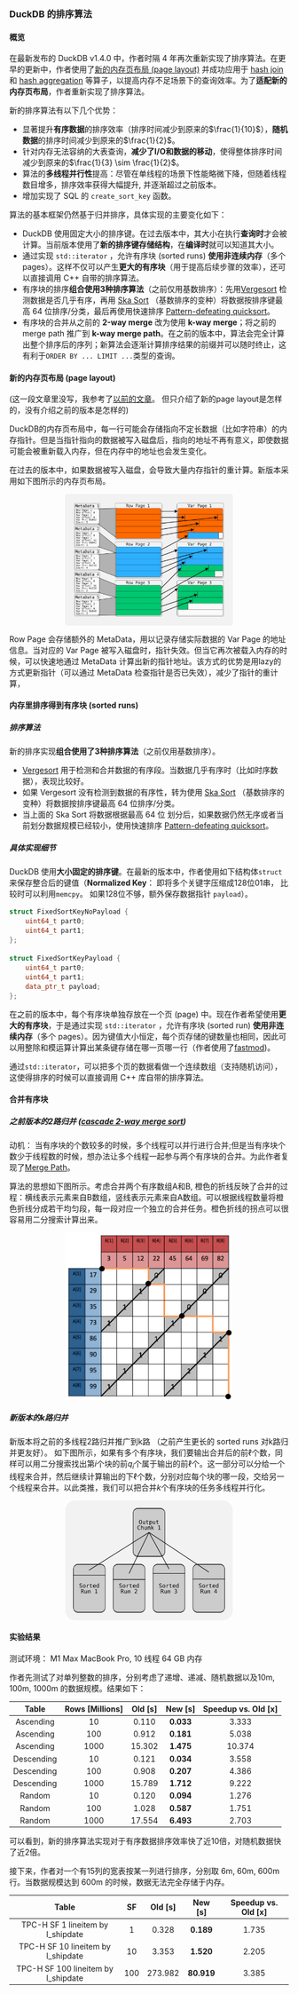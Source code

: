 ### DuckDB 的排序算法

#### 概览
在最新发布的 DuckDB v1.4.0 中，作者时隔 4 年再次重新实现了排序算法。在更早的更新中，作者使用了[新的内存页布局 (page layout)](https://duckdb.org/2024/03/29/external-aggregation.html) 并成功应用于 [hash join](https://github.com/duckdb/duckdb/pull/4189) 和 [hash aggregation](https://github.com/duckdb/duckdb/pull/7931) 等算子，以提高内存不足场景下的查询效率。为了**适配新的内存页布局**，作者重新实现了排序算法。

新的排序算法有以下几个优势：
- 显著提升**有序数据**的排序效率（排序时间减少到原来的$\frac{1}{10}$），**随机数据**的排序时间减少到原来的$\frac{1}{2}$。
- 针对内存无法容纳的大表查询，**减少了I/O和数据的移动**，使得整体排序时间减少到原来的$\frac{1}{3} \sim \frac{1}{2}$。
- 算法的**多线程并行性**提高：尽管在单线程的场景下性能略微下降，但随着线程数目增多，排序效率获得大幅提升, 并逐渐超过之前版本。
- 增加实现了 SQL 的 ``create_sort_key`` 函数。 

算法的基本框架仍然基于归并排序，具体实现的主要变化如下：
- DuckDB 使用固定大小的排序键。在过去版本中，其大小在执行**查询时**才会被计算。当前版本使用了**新的排序键存储结构**，在**编译时**就可以知道其大小。
- 通过实现 ``std::iterator`` ，允许有序块 (sorted runs) **使用非连续内存**（多个 pages）。这样不仅可以产生**更大的有序块**（用于提高后续步骤的效率），还可以直接调用 C++ 自带的排序算法。 
- 有序块的排序**组合使用3种排序算法**（之前仅用基数排序）：先用[Vergesort](https://github.com/Morwenn/vergesort) 检测数据是否几乎有序，再用 [Ska Sort](https://github.com/skarupke/ska_sort) （基数排序的变种）将数据按排序键最高 64 位排序/分类，最后再使用快速排序 [Pattern-defeating quicksort](https://github.com/orlp/pdqsort)。 
- 有序块的合并从之前的 **2-way merge** 改为使用 **k-way merge**；将之前的 merge path 推广到 **k-way merge path**。在之前的版本中，算法会完全计算出整个排序后的序列；新算法会逐渐计算排序结果的前缀并可以随时终止，这有利于``ORDER BY ... LIMIT ...``类型的查询。


#### 新的内存页布局 (page layout)
(这一段文章里没写，我参考了[以前的文章](https://duckdb.org/2024/03/29/external-aggregation.html)。 但只介绍了新的page layout是怎样的，没有介绍之前的版本是怎样的)

DuckDB的内存页布局中，每一行可能会存储指向不定长数据（比如字符串）的内存指针。但是当指针指向的数据被写入磁盘后，指向的地址不再有意义，即使数据可能会被重新载入内存，但在内存中的地址也会发生变化。

在过去的版本中，如果数据被写入磁盘，会导致大量内存指针的重计算。新版本采用如下图所示的内存页布局。

<div style="text-align:center;"> <img src="layout.svg" alt="layout 示意图" style="display:block;margin:0 auto;max-width:60%;height:auto;" /> </div>


Row Page 会存储额外的 MetaData，用以记录存储实际数据的 Var Page 的地址信息。当对应的 Var Page 被写入磁盘时，指针失效。但当它再次被载入内存的时候，可以快速地通过 MetaData 计算出新的指针地址。该方式的优势是用lazy的方式更新指针（可以通过 MetaData 检查指针是否已失效），减少了指针的重计算，

#### 内存里排序得到有序块 (sorted runs)

##### 排序算法
新的排序实现**组合使用了3种排序算法**（之前仅用基数排序）。

- [Vergesort](https://github.com/Morwenn/vergesort) 用于检测和合并数据的有序段。当数据几乎有序时（比如时序数据），表现比较好。
- 如果 Vergesort 没有检测到数据的有序性，转为使用 [Ska Sort](https://github.com/skarupke/ska_sort) （基数排序的变种）将数据按排序键最高 64 位排序/分类。
- 当上面的 Ska Sort 将数据根据最高 64 位 划分后，如果数据仍然无序或者当前划分数据规模已经较小，使用快速排序 [Pattern-defeating quicksort](https://github.com/orlp/pdqsort)。 

##### 具体实现细节

DuckDB 使用**大小固定的排序键**。在最新的版本中，作者使用如下结构体``struct``来保存整合后的键值（**Normalized Key**： 即将多个关键字压缩成128位01串， 比较时可以利用``memcpy``。 如果128位不够，额外保存数据指针 ``payload``）。

```cpp
struct FixedSortKeyNoPayload {
    uint64_t part0;
    uint64_t part1;
};

struct FixedSortKeyPayload {
    uint64_t part0;
    uint64_t part1;
    data_ptr_t payload;
};
```
在之前的版本中，每个有序块单独存放在一个页 (page) 中。现在作者希望使用**更大的有序块**，于是通过实现 ``std::iterator`` ，允许有序块 (sorted run) **使用非连续内存**（多个 pages）。因为键值大小恒定，每个页存储的键数量也相同，因此可以用整除和模运算计算出某条键存储在哪一页哪一行（作者使用了[fastmod](https://github.com/lemire/fastmod))。

通过``std::iterator``，可以把多个页的数据看做一个连续数组（支持随机访问），这使得排序的时候可以直接调用 C++ 库自带的排序算法。


#### 合并有序块

##### 之前版本的2路归并 ([cascade 2-way merge sort](https://duckdb.org/2021/08/27/external-sorting.html))

动机： 当有序块的个数较多的时候，多个线程可以并行进行合并;但是当有序块个数少于线程数的时候，想办法让多个线程一起参与两个有序块的合并。为此作者复现了[Merge Path](https://arxiv.org/pdf/1406.2628.pdf)。

算法的思想如下图所示。考虑合并两个有序数组A和B, 橙色的折线反映了合并的过程：横线表示元素来自B数组，竖线表示元素来自A数组。可以根据线程数量将橙色折线分成若干均匀段，每一段对应一个独立的合并任务。橙色折线的拐点可以很容易用二分搜索计算出来。


<div style="text-align:center;"> <img src="merge_path.png" alt="merge path 示意图" style="display:block;margin:0 auto;max-width:60%;height:auto;" /> </div>


##### 新版本的k路归并 

新版本将之前的多线程2路归并推广到k路 （之前产生更长的 sorted runs 对k路归并更友好）。
如下图所示，如果有多个有序块，我们要输出合并后的前$\ell$个数，同样可以用二分搜索找出第$i$个块的前$q_i$个属于输出的前$\ell$个。这一部分可以分给一个线程来合并，然后继续计算输出的下$\ell$个数，分别对应每个块的哪一段，交给另一个线程来合并。以此类推，我们可以把合并$k$个有序块的任务多线程并行化。

<div style="text-align:center;"> <img src="k_way_merge.svg" alt="k-way merge 示意图" style="display:block;margin:0 auto;max-width:60%;height:auto;" /> </div>


#### 实验结果

测试环境： M1 Max MacBook Pro, 10 线程 64 GB 内存

作者先测试了对单列整数的排序，分别考虑了递增、递减、随机数据以及10m, 100m, 1000m 的数据规模。结果如下：

| Table      | Rows [Millions] | Old [s]  | New [s]   | Speedup vs. Old [x] |
|:---------: |:--------------: |:-------: |:--------: |:------------------: |
| Ascending  | 10              | 0.110    | **0.033** | 3.333               |
| Ascending  | 100             | 0.912    | **0.181** | 5.038               |
| Ascending  | 1000            | 15.302   | **1.475** | 10.374              |
| Descending | 10              | 0.121    | **0.034** | 3.558               |
| Descending | 100             | 0.908    | **0.207** | 4.386               |
| Descending | 1000            | 15.789   | **1.712** | 9.222               |
| Random     | 10              | 0.120    | **0.094** | 1.276               |
| Random     | 100             | 1.028    | **0.587** | 1.751               |
| Random     | 1000            | 17.554   | **6.493** | 2.703               |


可以看到，新的排序算法实现对于有序数据排序效率快了近10倍，对随机数据快了近2倍。


接下来，作者对一个有15列的宽表按某一列进行排序，分别取 6m, 60m, 600m 行。当数据规模达到 600m 的时候，数据无法完全存储于内存。

<div align="center">

| Table                                   | SF  | Old [s]  | New [s]   | Speedup vs. Old [x] |
|:--------------------------------------: |:--: |:-------: |:--------: |:------------------: |
| TPC-H SF 1 lineitem by l_shipdate       | 1   | 0.328    | **0.189** | 1.735               |
| TPC-H SF 10 lineitem by l_shipdate      | 10  | 3.353    | **1.520** | 2.205               |
| TPC-H SF 100 lineitem by l_shipdate     | 100 | 273.982  | **80.919** | 3.385               |

</div>
